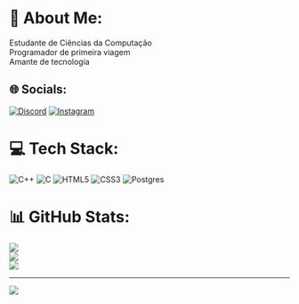 # 💫 About Me:
Estudante de Ciências da Computação<br>Programador de primeira viagem<br>Amante de tecnologia


## 🌐 Socials:
[![Discord](https://img.shields.io/badge/Discord-%237289DA.svg?logo=discord&logoColor=white)](https://discord.gg/420627865923485696) [![Instagram](https://img.shields.io/badge/Instagram-%23E4405F.svg?logo=Instagram&logoColor=white)](https://instagram.com/ynfxpedro) 

# 💻 Tech Stack:
![C++](https://img.shields.io/badge/c++-%2300599C.svg?style=for-the-badge&logo=c%2B%2B&logoColor=white) ![C](https://img.shields.io/badge/c-%2300599C.svg?style=for-the-badge&logo=c&logoColor=white) ![HTML5](https://img.shields.io/badge/html5-%23E34F26.svg?style=for-the-badge&logo=html5&logoColor=white) ![CSS3](https://img.shields.io/badge/css3-%231572B6.svg?style=for-the-badge&logo=css3&logoColor=white) ![Postgres](https://img.shields.io/badge/postgres-%23316192.svg?style=for-the-badge&logo=postgresql&logoColor=white)
# 📊 GitHub Stats:
![](https://github-readme-stats.vercel.app/api?username=Pedrin081&theme=tokyonight&hide_border=false&include_all_commits=false&count_private=false)<br/>
![](https://github-readme-streak-stats.herokuapp.com/?user=Pedrin081&theme=tokyonight&hide_border=false)<br/>
![](https://github-readme-stats.vercel.app/api/top-langs/?username=Pedrin081&theme=tokyonight&hide_border=false&include_all_commits=false&count_private=false&layout=compact)

---
[![](https://visitcount.itsvg.in/api?id=Pedrin081&icon=0&color=0)](https://visitcount.itsvg.in)

<!-- Proudly created with GPRM ( https://gprm.itsvg.in ) -->